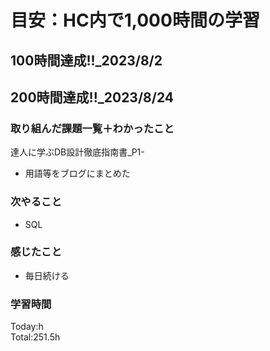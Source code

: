 # 目安：HC内で1,000時間の学習
## 100時間達成!!_2023/8/2<br>
## 200時間達成!!_2023/8/24<br>

### 取り組んだ課題一覧＋わかったこと

達人に学ぶDB設計徹底指南書_P1-
- 用語等をブログにまとめた

### 次やること
- SQL
### 感じたこと
- 毎日続ける
### 学習時間
Today:h<br>
Total:251.5h
